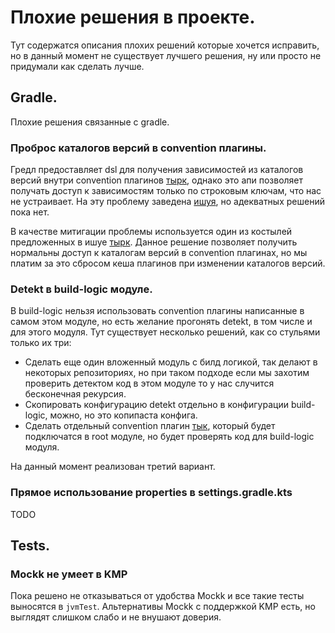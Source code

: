 # Плохие решения в проекте.

Тут содержатся описания плохих решений которые хочется исправить, но в данный момент не существует лучшего решения, ну
или просто не придумали как сделать лучше.

## Gradle.

Плохие решения связанные с gradle.

### Проброс каталогов версий в convention плагины.

Гредл предоставляет dsl для получения зависимостей из каталогов версий внутри convention
плагинов [тырк](https://docs.gradle.org/8.5/release-notes.html#catalog-precompiled), однако это апи позволяет получать
доступ к зависимостям только по строковым ключам, что нас не устраивает. На эту проблему
заведена [ишуя](https://github.com/gradle/gradle/issues/15383), но адекватных решений пока нет.

В качестве митигации проблемы используется один из костылей предложенных в
ишуе [тырк](../../build-logic/build.gradle.kts). Данное решение позволяет получить нормальны доступ к каталогам версий в
convention плагинах, но мы платим за это сбросом кеша плагинов при изменении каталогов версий.

### Detekt в build-logic модуле.

В build-logic нельзя использовать convention плагины написанные в самом этом модуле, но есть желание прогонять detekt, в
том числе и для этого модуля. Тут существует несколько решений, как со стульями только их три:

* Сделать еще один вложенный модуль с билд логикой, так делают в некоторых репозиториях, но при таком подходе если мы
  захотим проверить детектом код в этом модуле то у нас случится бесконечная рекурсия.
* Скопировать конфигурацию detekt отдельно в конфигурации build-logic, можно, но это копипаста конфига.
* Сделать отдельный convention
  плагин [тык](../../build-logic/src/main/kotlin/ru/vs/convention/analyze/detekt-build-logic.gradle.kts), который будет
  подключатся в root модуле, но будет проверять код для build-logic модуля.

На данный момент реализован третий вариант.

### Прямое использование properties в settings.gradle.kts

TODO

## Tests.

### Mockk не умеет в KMP

Пока решено не отказываться от удобства Mockk и все такие тесты выносятся в `jvmTest`. Альтернативы Mockk с поддержкой
KMP есть, но выглядят слишком слабо и не внушают доверия.